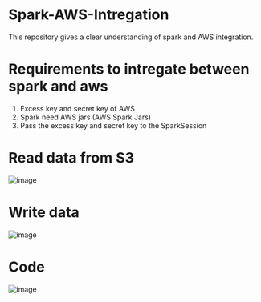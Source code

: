 # Spark-AWS-Intregation
This repository gives a clear understanding of spark and AWS integration.

# Requirements to intregate between spark and aws

 1. Excess key and secret key of AWS
 2. Spark need AWS jars (AWS Spark Jars)
 3. Pass the excess key and secret key to the SparkSession
 
 # Read data from S3
 
 ![image](https://user-images.githubusercontent.com/70854976/149556862-ce1ad3d6-c588-4ef7-a61e-20073188d3e9.png)
 
 # Write data
 
 ![image](https://user-images.githubusercontent.com/70854976/149557352-5f1ea03d-f210-441c-8374-b7c23910e3c2.png)
 
 # Code
 
 ![image](https://user-images.githubusercontent.com/70854976/149558384-fccbdee3-2f91-45d6-af09-aeaf9ed6e4ef.png)


 
 
 
 


 
